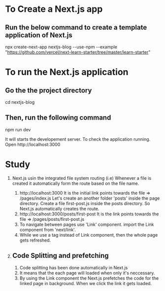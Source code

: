 # To Create a Next.js app
## Run the below command to create a template application of Next.js

npx create-next-app nextjs-blog --use-npm --example "https://github.com/vercel/next-learn-starter/tree/master/learn-starter"

# To run the Next.js application

## Go the the project directory
cd nextjs-blog

## Then, run the following command
npm run dev

It will starts the developement server. To check the application running. Open http://localhost:3000

# Study 
1. Next.js usin the integrated file system routing (i.e) Whenever a file is created it automatically form the route based on the file name.
    1. http://localhost:3000 It is the initial link points towards the file => /pages/index.js
        Let's create an another folder 'posts' inside the page directory. Create a file first-post.js inside the posts directory. So Next.js automatically creates the route.
    2. http://localhost:3000/posts/first-post It is the link points towards the file => /pages/posts/first-post.js
    3. To navigate between pages use 'Link' component. import the Link component from 'next/link'.
    4. While we use a tag instead of Link component, then the whole page gets refreshed.

2. ## Code Splitting and prefetching
    1. Code splitting has been done automatically in Next.js
    2. It means that the each page will loaded when only it's neccessary.
    3. By using the Link component the Next.js prefetches the code for the linked page in background. When we click the link it gets loaded.